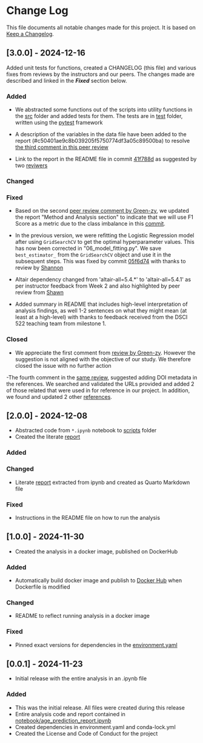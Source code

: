 # Change Log
This file documents all notable changes made for this project. It is 
based on [Keep a Changelog](http://keepachangelog.com/).
 
## [3.0.0] - 2024-12-16
 
Added unit tests for functions, created a CHANGELOG (this file) and various fixes from reviews by the 
instructors and our peers.
The changes made are described and linked in the ***Fixed*** section below.
 
### Added
- We abstracted some functions out of the scripts into utility functions in the [src](src) folder and 
added tests for them. The tests are in [test](test) folder, written 
using the [pytest](https://pytest.org/) framework

- A description of the variables in the data file have been added to the report (#c50401ae9c8b039205f5750774df3a05c89500ba)
to resolve [the third comment in this peer review](https://github.com/UBC-MDS/data-analysis-review-2024/issues/28#issuecomment-2530156986)

- Link to the report in the README file in commit [41f788d](https://github.com/UBC-MDS/DSCI522-2425-group31_age-group-prediction/commit/41f788d869626636a97c4ed224a54b73bd00bf4d)
as suggested by two [reviwers](https://github.com/UBC-MDS/data-analysis-review-2024/issues/28#issuecomment-2530156986)
 
### Changed



### Fixed

- Based on the second [peer review comment by Green-zy](https://github.com/UBC-MDS/data-analysis-review-2024/issues/28#issuecomment-2530385608), we updated the report "Method and Analysis section" to indicate that we will use F1 
Score as a metric due to the class imbalance in this [commit](https://github.com/UBC-MDS/DSCI522-2425-group31_age-group-prediction/commit/905a54bdb44464c385c5743a7256556c06f0d94a).

- In the previous version, we were refitting the Logistic Regression 
model after using `GridSearchCV` to get the optimal hyperparameter values. This has now 
been corrected in "06_model_fitting.py". We save `best_estimator_` from the `GridSearchCV` 
object and use it in the subsequent steps. This was fixed by commit [05f6d74](https://github.com/UBC-MDS/DSCI522-2425-group31_age-group-prediction/commit/05f6d7436adf9dae9da6e906b863d3913c1e8464)
with thanks to review by [Shannon](https://github.com/UBC-MDS/data-analysis-review-2024/issues/28#issuecomment-2530156986)

- Altair dependency changed from 'altair-all=5.4.*' to 'altair-all=5.4.1' as per instructor feedback from Week 2
and also highlighted by peer review from [Shawn](https://github.com/UBC-MDS/data-analysis-review-2024/issues/28#issuecomment-2530404242)

- Added summary in README that includes high-level interpretation of analysis findings, as well 1-2 sentences on what they might mean (at least at a high-level) with thanks to feedback received from the DSCI 522 teaching team from milestone 1.

### Closed

- We appreciate the first comment from [review by Green-zy](https://github.com/UBC-MDS/data-analysis-review-2024/issues/28#issuecomment-2530385608). However the suggestion is not aligned with the objective of our study.
We therefore closed the issue with no further action

-The fourth comment in the [same review](https://github.com/UBC-MDS/data-analysis-review-2024/issues/28#issuecomment-2530385608), suggested adding DOI metadata in the references. We searched and validated
the URLs provided and added 2 of those related that were used in for reference in our project. In addition, we found
and updated 2 other [references](https://github.com/UBC-MDS/DSCI522-2425-group31_age-group-prediction/commit/c50401ae9c8b039205f5750774df3a05c89500ba).


## [2.0.0] - 2024-12-08
  
- Abstracted code from `*.ipynb` notebook to [scripts](scripts) folder
- Created the literate [report](reports/age_prediction_report.qmd)
 
### Added
 
### Changed
  
- Literate [report](reports/age_prediction_report.qmd) extracted from ipynb and created as Quarto Markdown file
 
### Fixed
 
- Instructions in the README file on how to run the analysis

## [1.0.0] - 2024-11-30
  
- Created the analysis in a docker image, published on DockerHub
 
### Added

- Automatically build docker image and publish to [Docker Hub](https://hub.docker.com/) when Dockerfile is modified
 
### Changed

- README to reflect running analysis in a docker image
 
### Fixed
 
- Pinned exact versions for dependencies in the [environment.yaml](environment.yaml)
 
## [0.0.1] - 2024-11-23

- Initial release with the entire analysis in an .ipynb file
 
### Added

- This was the initial release. All files were created during this release
- Entire analysis code and report contained in [notebook/age_prediction_report.ipynb](notebook/age_prediction_report.ipynb)
- Created dependencies in environment.yaml and conda-lock.yml
- Created the License and Code of Conduct for the project